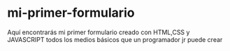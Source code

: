 # mi-primer-formulario
Aquí encontrarás mi primer formulario creado con HTML,CSS y JAVASCRIPT todos los medios básicos que un programador jr puede crear 
